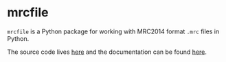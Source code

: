 # mrcfile
`mrcfile` is a Python package for working with MRC2014 format `.mrc` files in Python.

The source code lives 
[here](https://github.com/alisterburt/starfile) 
and the documentation can be found 
[here](https://mrcfile.readthedocs.io/en/latest/).